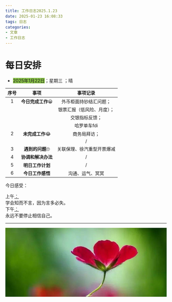 ```yaml
---
title: 工作日志2025.1.23
date: 2025-01-23 16:08:33
tags: 日志
categories: 
- 文章
- 工作日志
---
```


# 每日安排



- <font style="background-color:#8bc34a">2025年1月22日</font>；<font title="yellow">星期三</font> ；<font title="blue">晴</font>

| 序号 |        事项        |          事项记录          |
| :--: | :----------------: | :------------------------: |
|  1   | **今日完成工作**😀  |   外币柜面持钞结汇问题；   |
|      |                    | 银票汇报（低风险、月度）； |
|      |                    |       交银指标反馈；       |
|      |                    |        哈罗单车fdi         |
|  2   |  **未完成工作**😂   |        商务局拜访；        |
|      |                    |             /              |
|  3   |  **遇到的问题**🙄   | 关联保理、徐汽重型开票爆减 |
|  4   | **协调和解决办法** |             /              |
|  5   |  **明日工作计划**  |             /              |
|  6   |  **今日工作感悟**  |      沟通、运气、冥冥      |



<span alt="shake">今日感受：</span>

<div alt="timeline">
    <div alt="timenode">
        <div alt="meta"><span alt="btn">上午</span><a href="#">：</a></div>
        <div alt="body">
            学会知而不言，因为言多必失。
        </div>
    </div>
    <div alt="timenode">
        <div alt="meta"><span alt="btn">下午</span><a href="#">：</a></div>
        <div alt="body">
            永远不要停止相信自己。
        </div>
    </div>
</div>



------------------------------------------------------------------------------------------------------------------------------------------------------------------





![](../pic/article-flower.jpeg)
